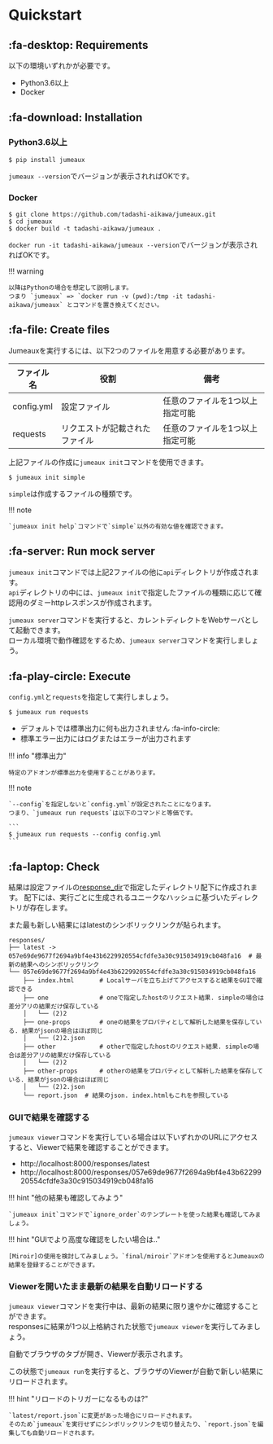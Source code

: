 Quickstart
==========

:fa-desktop: Requirements
-------------------------

以下の環境いずれかが必要です。

* Python3.6以上
* Docker


:fa-download: Installation
--------------------------

### Python3.6以上

```
$ pip install jumeaux
```

`jumeaux --version`でバージョンが表示されればOKです。

### Docker

```
$ git clone https://github.com/tadashi-aikawa/jumeaux.git
$ cd jumeaux
$ docker build -t tadashi-aikawa/jumeaux .
```

`docker run -it tadashi-aikawa/jumeaux --version`でバージョンが表示されればOKです。

!!! warning

    以降はPythonの場合を想定して説明します。
    つまり `jumeaux` => `docker run -v (pwd):/tmp -it tadashi-aikawa/jumeaux` とコマンドを置き換えてください。


:fa-file: Create files
----------------------

Jumeauxを実行するには、以下2つのファイルを用意する必要があります。

| ファイル名 |              役割              |              備考               |
| ---------- | ------------------------------ | ------------------------------- |
| config.yml | 設定ファイル                   | 任意のファイルを1つ以上指定可能 |
| requests   | リクエストが記載されたファイル | 任意のファイルを1つ以上指定可能 |

上記ファイルの作成に`jumeaux init`コマンドを使用できます。

```
$ jumeaux init simple
```

`simple`は作成するファイルの種類です。

!!! note

    `jumeaux init help`コマンドで`simple`以外の有効な値を確認できます。


:fa-server: Run mock server
---------------------------

`jumeaux init`コマンドでは上記2ファイルの他に`api`ディレクトリが作成されます。  
`api`ディレクトリの中には、`jumeaux init`で指定したファイルの種類に応じて確認用のダミーhttpレスポンスが作成されます。

`jumeaux server`コマンドを実行すると、カレントディレクトをWebサーバとして起動できます。  
ローカル環境で動作確認をするため、`jumeaux server`コマンドを実行しましょう。


:fa-play-circle: Execute
------------------------

`config.yml`と`requests`を指定して実行しましょう。

```
$ jumeaux run requests
```

* デフォルトでは標準出力に何も出力されません :fa-info-circle:
* 標準エラー出力にはログまたはエラーが出力されます

!!! info "標準出力"

    特定のアドオンが標準出力を使用することがあります。

!!! note

    `--config`を指定しないと`config.yml`が設定されたことになります。
    つまり、`jumeaux run requests`は以下のコマンドと等価です。

    ```
    $ jumeaux run requests --config config.yml
    ```


:fa-laptop: Check
-----------------

結果は設定ファイルの[response_dir]で指定したディレクトリ配下に作成されます。
配下には、実行ごとに生成されるユニークなハッシュに基づいたディレクトリが存在します。

また最も新しい結果にはlatestのシンボリックリンクが貼られます。

```
responses/
├── latest -> 057e69de9677f2694a9bf4e43b6229920554cfdfe3a30c915034919cb048fa16  # 最新の結果へのシンボリックリンク
└── 057e69de9677f2694a9bf4e43b6229920554cfdfe3a30c915034919cb048fa16
    ├── index.html       # Localサーバを立ち上げてアクセスすると結果をGUIで確認できる
    ├── one              # oneで指定したhostのリクエスト結果. simpleの場合は差分アリの結果だけ保存している
    │   └── (2)2
    ├── one-props        # oneの結果をプロパティとして解析した結果を保存している. 結果がjsonの場合はほぼ同じ
    │   └── (2)2.json
    ├── other            # otherで指定したhostのリクエスト結果. simpleの場合は差分アリの結果だけ保存している
    │   └── (2)2
    ├── other-props      # otherの結果をプロパティとして解析した結果を保存している. 結果がjsonの場合はほぼ同じ
    │   └── (2)2.json
    └── report.json  # 結果のjson. index.htmlもこれを参照している
```


### GUIで結果を確認する

`jumeaux viewer`コマンドを実行している場合は以下いずれかのURLにアクセスすると、Viewerで結果を確認することができます。

* http://localhost:8000/responses/latest
* http://localhost:8000/responses/057e69de9677f2694a9bf4e43b6229920554cfdfe3a30c915034919cb048fa16

!!! hint "他の結果も確認してみよう"

    `jumeaux init`コマンドで`ignore_order`のテンプレートを使った結果も確認してみましょう。

!!! hint "GUIでより高度な確認をしたい場合は.."

    [Miroir]の使用を検討してみましょう。`final/miroir`アドオンを使用するとJumeauxの結果を登録することができます。


[response_dir]: ../configuration/#outputsummary
[miroir]: https://github.com/tadashi-aikawa/miroir


### Viewerを開いたまま最新の結果を自動リロードする

`jumeaux viewer`コマンドを実行中は、最新の結果に限り速やかに確認することができます。  
responsesに結果が1つ以上格納された状態で`jumeaux viewer`を実行してみましょう。

自動でブラウザのタブが開き、Viewerが表示されます。

この状態で`jumeaux run`を実行すると、ブラウザのViewerが自動で新しい結果にリロードされます。

!!! hint "リロードのトリガーになるものは?"

    `latest/report.json`に変更があった場合にリロードされます。  
    そのため`jumeaux`を実行せずにシンボリックリンクを切り替えたり、`report.json`を編集しても自動リロードされます。

